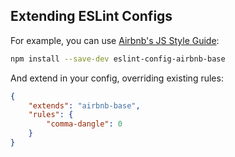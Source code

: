 ##  Extending ESLint Configs

For example, you can use [Airbnb's JS Style Guide](https://github.com/airbnb/javascript):

```bash
npm install --save-dev eslint-config-airbnb-base
```

And extend in your config, overriding existing rules:

```json
{
    "extends": "airbnb-base",
    "rules": {
        "comma-dangle": 0
    }
}
```
